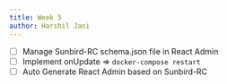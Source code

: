 ```yaml
---
title: Week 5
author: Harshil Jani
---
```

<!--

-->

- [ ] Manage Sunbird-RC schema.json file in React Admin
- [ ] Implement onUpdate => `docker-compose restart`
- [ ] Auto Generate React Admin based on Sunbird-RC